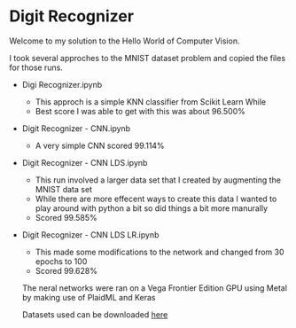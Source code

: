 # Digit Recognizer

Welcome to my solution to the Hello World of Computer Vision.

I took several approches to the MNIST dataset problem and copied the files for those runs.

- Digi Recognizer.ipynb
  - This approch is a simple KNN classifier from Scikit Learn While 
  - Best score I was able to get with this was about 96.500%
- Digit Recognizer - CNN.ipynb
  - A very simple CNN scored 99.114%
- Digit Recognizer - CNN LDS.ipynb
  - This run involved a larger data set that I created by augmenting the MNIST data set
  - While there are more effecent ways to create this data I wanted to play around with python a bit so did things a bit more manurally
  - Scored 99.585%
- Digit Recognizer - CNN LDS LR.ipynb
  - This made some modifications to the network and changed from 30 epochs to 100
  - Scored 99.628%

  The neral networks were ran on a Vega Frontier Edition GPU using Metal by making use of PlaidML and Keras

  Datasets used can be downloaded [here](https://mega.nz/#!3PRARAoR!8gpu5z5O8dGjhuY9LzVYMjVwM-auzwJfvjH0I6PR33Q)
